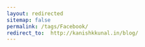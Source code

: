 ```yaml
---
layout: redirected
sitemap: false
permalink: /tags/Facebook/
redirect_to:  http://kanishkkunal.in/blog/
---
```

